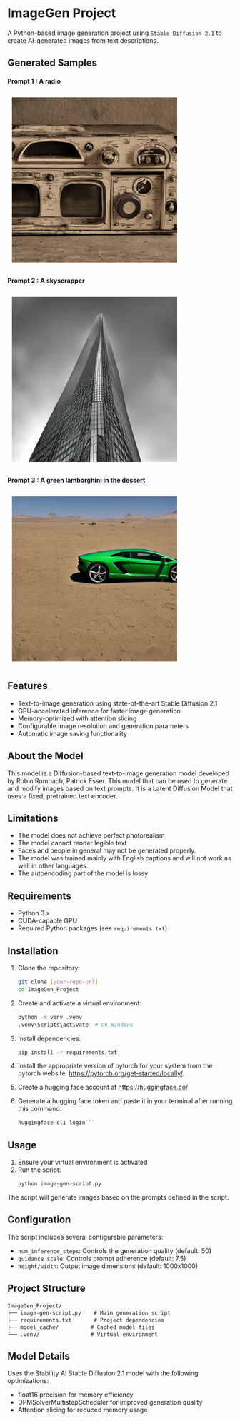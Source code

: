 # ImageGen Project

A Python-based image generation project using `Stable Diffusion 2.1` to create AI-generated images from text descriptions.

## Generated Samples
#### Prompt 1 : A radio
![alt text](assets/radio.png)
#### Prompt 2 : A skyscrapper
![alt text](assets/sky_scraper.png)
#### Prompt 3 : A green lamborghini in the dessert
![alt text](assets/car.png)


## Features

- Text-to-image generation using state-of-the-art Stable Diffusion 2.1
- GPU-accelerated inference for faster image generation
- Memory-optimized with attention slicing
- Configurable image resolution and generation parameters
- Automatic image saving functionality

## About the Model
This model is a Diffusion-based text-to-image generation model developed by Robin Rombach, Patrick Esser. This model that can be used to generate and modify images based on text prompts. It is a Latent Diffusion Model that uses a fixed, pretrained text encoder.

## Limitations
- The model does not achieve perfect photorealism
- The model cannot render legible text
- Faces and people in general may not be generated properly.
- The model was trained mainly with English captions and will not work as well in other languages.
- The autoencoding part of the model is lossy



## Requirements

- Python 3.x
- CUDA-capable GPU
- Required Python packages (see `requirements.txt`)

## Installation

1. Clone the repository:
   ```bash
   git clone [your-repo-url]
   cd ImageGen_Project
   ```

2. Create and activate a virtual environment:
   ```bash
   python -m venv .venv
   .venv\Scripts\activate  # On Windows
   ```

3. Install dependencies:
   ```bash
   pip install -r requirements.txt
   ```

4. Install the appropriate version of pytorch for your system from the pytorch website: https://pytorch.org/get-started/locally/.

5. Create a hugging face account at https://huggingface.co/

6. Generate a hugging face token and paste it in your terminal after running this command:

   ```bash
   huggingface-cli login```
## Usage

1. Ensure your virtual environment is activated
2. Run the script:
   ```bash
   python image-gen-script.py
   ```

The script will generate images based on the prompts defined in the script. 

## Configuration

The script includes several configurable parameters:

- `num_inference_steps`: Controls the generation quality (default: 50)
- `guidance_scale`: Controls prompt adherence (default: 7.5)
- `height/width`: Output image dimensions (default: 1000x1000)

## Project Structure

```
ImageGen_Project/
├── image-gen-script.py    # Main generation script
├── requirements.txt       # Project dependencies
├── model_cache/          # Cached model files
└── .venv/                # Virtual environment
```

## Model Details

Uses the Stability AI Stable Diffusion 2.1 model with the following optimizations:
- float16 precision for memory efficiency
- DPMSolverMultistepScheduler for improved generation quality
- Attention slicing for reduced memory usage


